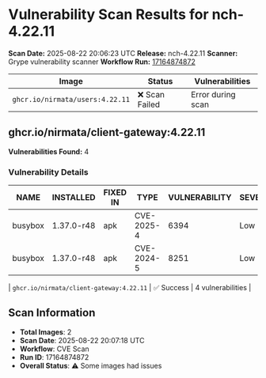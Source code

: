 # Vulnerability Scan Results for nch-4.22.11

**Scan Date:** 2025-08-22 20:06:23 UTC
**Release:** nch-4.22.11
**Scanner:** Grype vulnerability scanner
**Workflow Run:** [17164874872](https://github.com/nirmata/nch-release-management/actions/runs/17164874872)

| Image | Status | Vulnerabilities |
|-------|--------|----------------|
| `ghcr.io/nirmata/users:4.22.11` | ❌ Scan Failed | Error during scan |

## ghcr.io/nirmata/client-gateway:4.22.11

**Vulnerabilities Found:** 4

### Vulnerability Details

| NAME | INSTALLED | FIXED IN | TYPE | VULNERABILITY | SEVERITY | PUBLISHED DATE |
|------|-----------|----------|------|---------------|----------|----------------|
| busybox | 1.37.0-r48 | apk | CVE-2025-4 | 6394 | Low | N/A |
| busybox | 1.37.0-r48 | apk | CVE-2024-5 | 8251 | Low | N/A |

| `ghcr.io/nirmata/client-gateway:4.22.11` | ✅ Success | 4 vulnerabilities |

## Scan Information
- **Total Images**: 2
- **Scan Date**: 2025-08-22 20:07:18 UTC
- **Workflow**: CVE Scan
- **Run ID**: 17164874872
- **Overall Status**: ⚠️ Some images had issues
